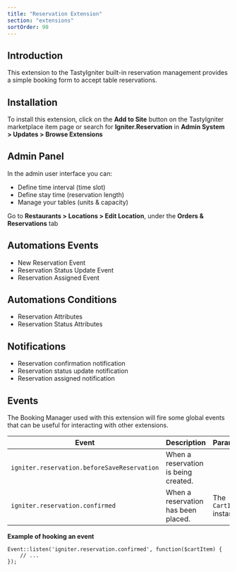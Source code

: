 ```yaml
---
title: "Reservation Extension"
section: "extensions"
sortOrder: 90
---
```


## Introduction

This extension to the TastyIgniter built-in reservation management provides a simple booking form to accept table
reservations.

## Installation

To install this extension, click on the **Add to Site** button on the TastyIgniter marketplace item page or search
for **Igniter.Reservation** in **Admin System > Updates > Browse Extensions**

## Admin Panel

In the admin user interface you can:

- Define time interval (time slot)
- Define stay time (reservation length)
- Manage your tables (units & capacity)

Go to **Restaurants > Locations > Edit Location**, under the **Orders & Reservations** tab

## Automations Events

- New Reservation Event
- Reservation Status Update Event
- Reservation Assigned Event

## Automations Conditions

- Reservation Attributes
- Reservation Status Attributes

## Notifications

- Reservation confirmation notification
- Reservation status update notification
- Reservation assigned notification

## Events

The Booking Manager used with this extension will fire some global events that can be useful for interacting with other
extensions.

| Event | Description | Parameters |
| ----- | ----------- | ---------- |
| `igniter.reservation.beforeSaveReservation` |    When a reservation is being created.    |           |
| `igniter.reservation.confirmed` |      When a reservation has been placed.       |      The `CartItem` instance     |

**Example of hooking an event**

```
Event::listen('igniter.reservation.confirmed', function($cartItem) {
    // ...
});
```
